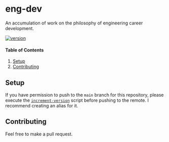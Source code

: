 # eng-dev

An accumulation of work on the philosophy of engineering career development.

[![version](https://img.shields.io/badge/version-v1.2.2-blue)](https://github.com/mjburtenshaw/eng-dev)

#### Table of Contents

1. [Setup](#setup)
2. [Contributing](#contributing)

## Setup

If you have permission to push to the `main` branch for this repository, please execute the [`increment-version`](./scripts/increment-version/README.md) script before pushing to the remote. I recommend creating an alias for it.

## Contributing

Feel free to make a pull request.
